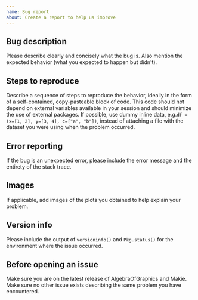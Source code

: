 ```yaml
---
name: Bug report
about: Create a report to help us improve
---
```


## Bug description

Please describe clearly and concisely what the bug is.
Also mention the expected behavior (what you expected to happen but didn't).

## Steps to reproduce

Describe a sequence of steps to reproduce the behavior, ideally in the form of a
self-contained, copy-pasteable block of code.
This code should not depend on external variables available in your session and
should minimize the use of external packages.
If possible, use dummy inline data, e.g.`df = (x=[1, 2], y=[3, 4], c=["a", "b"])`,
instead of attaching a file with the dataset you were using when the problem occurred.

## Error reporting

If the bug is an unexpected error, please include the error message and the
entirety of the stack trace.

## Images

If applicable, add images of the plots you obtained to help explain your problem.

## Version info

Please include the output of `versioninfo()` and `Pkg.status()` for the environment
where the issue occurred.

## Before opening an issue

Make sure you are on the latest release of AlgebraOfGraphics and Makie.
Make sure no other issue exists describing the same problem you have encountered.
